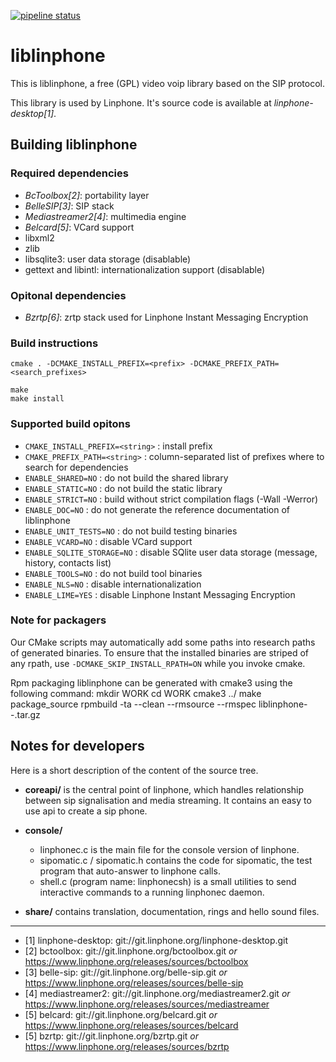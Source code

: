 [![pipeline status](https://gitlab.linphone.org/BC/public/linphone/badges/master/pipeline.svg)](https://gitlab.linphone.org/BC/public/linphone/commits/master)

liblinphone
========

This is liblinphone, a free (GPL) video voip library based on the SIP protocol.

This library is used by Linphone. It's source code is available at *linphone-desktop[1]*.


Building liblinphone
-----------------

### Required dependencies

* *BcToolbox[2]*: portability layer
* *BelleSIP[3]*: SIP stack
* *Mediastreamer2[4]*: multimedia engine
* *Belcard[5]*: VCard support
* libxml2
* zlib
* libsqlite3: user data storage (disablable)
* gettext and libintl: internationalization support (disablable)


### Opitonal dependencies

* *Bzrtp[6]*: zrtp stack used for Linphone Instant Messaging Encryption


### Build instructions

	cmake . -DCMAKE_INSTALL_PREFIX=<prefix> -DCMAKE_PREFIX_PATH=<search_prefixes>
	
	make
	make install


### Supported build opitons

* `CMAKE_INSTALL_PREFIX=<string>` : install prefix
* `CMAKE_PREFIX_PATH=<string>`    : column-separated list of prefixes where to search for dependencies
* `ENABLE_SHARED=NO`              : do not build the shared library
* `ENABLE_STATIC=NO`              : do not build the static library
* `ENABLE_STRICT=NO`              : build without strict compilation flags (-Wall -Werror)
* `ENABLE_DOC=NO`                 : do not generate the reference documentation of liblinphone
* `ENABLE_UNIT_TESTS=NO`          : do not build testing binaries
* `ENABLE_VCARD=NO`               : disable VCard support
* `ENABLE_SQLITE_STORAGE=NO`      : disable SQlite user data storage (message, history, contacts list)
* `ENABLE_TOOLS=NO`               : do not build tool binaries
* `ENABLE_NLS=NO`                 : disable internationalization
* `ENABLE_LIME=YES`               : disable Linphone Instant Messaging Encryption

### Note for packagers

Our CMake scripts may automatically add some paths into research paths of generated binaries.
To ensure that the installed binaries are striped of any rpath, use `-DCMAKE_SKIP_INSTALL_RPATH=ON`
while you invoke cmake.

Rpm packaging
liblinphone can be generated with cmake3 using the following command:
mkdir WORK
cd WORK
cmake3 ../
make package_source
rpmbuild -ta --clean --rmsource --rmspec liblinphone-<version>-<release>.tar.gz


Notes for developers
--------------------

Here is a short description of the content of the source tree.


- **coreapi/** is the central point of linphone, which handles relationship between sip signalisation and media
               streaming. It contains an easy to use api to create a sip phone.


- **console/**
	* linphonec.c is the main file for the console version of linphone.
	* sipomatic.c / sipomatic.h contains the code for sipomatic, the test program that auto-answer to linphone calls.
	* shell.c (program name: linphonecsh) is a small utilities to send interactive commands to a running linphonec daemon.

- **share/** contains translation, documentation, rings and hello sound files.


------------------------------


- [1] linphone-desktop: git://git.linphone.org/linphone-desktop.git
- [2] bctoolbox: git://git.linphone.org/bctoolbox.git *or* <https://www.linphone.org/releases/sources/bctoolbox>
- [3] belle-sip: git://git.linphone.org/belle-sip.git *or* <https://www.linphone.org/releases/sources/belle-sip>
- [4] mediastreamer2: git://git.linphone.org/mediastreamer2.git *or* <https://www.linphone.org/releases/sources/mediastreamer>
- [5] belcard: git://git.linphone.org/belcard.git *or* <https://www.linphone.org/releases/sources/belcard>
- [5] bzrtp: git://git.linphone.org/bzrtp.git *or* <https://www.linphone.org/releases/sources/bzrtp>

